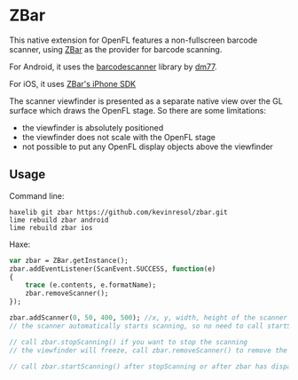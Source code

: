# ZBar

This native extension for OpenFL features a non-fullscreen barcode scanner, using 
[ZBar](http://sourceforge.net/projects/zbar/) as the provider for barcode scanning.

For Android, it uses the [barcodescanner](https://github.com/dm77/barcodescanner) library by [dm77](https://github.com/dm77).

For iOS, it uses [ZBar's iPhone SDK](http://sourceforge.net/projects/zbar/files/iPhoneSDK/ZBarSDK-1.2.dmg/download)

The scanner viewfinder is presented as a separate native view over the GL surface which draws the OpenFL stage. So there are some limitations:

- the viewfinder is absolutely positioned
- the viewfinder does not scale with the OpenFL stage
- not possible to put any OpenFL display objects above the viewfinder

## Usage

Command line:
```
haxelib git zbar https://github.com/kevinresol/zbar.git
lime rebuild zbar android
lime rebuild zbar ios
```

Haxe:
```haxe
var zbar = ZBar.getInstance();
zbar.addEventListener(ScanEvent.SUCCESS, function(e) 
{
	trace (e.contents, e.formatName);
	zbar.removeScanner();
});

zbar.addScanner(0, 50, 400, 500); //x, y, width, height of the scanner view
// the scanner automatically starts scanning, so no need to call startScanning here.

// call zbar.stopScanning() if you want to stop the scanning
// the viewfinder will freeze, call zbar.removeScanner() to remove the viewfinder

// call zbar.startScanning() after stopScanning or after zbar has dispatched an event

```
